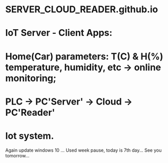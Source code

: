 # SERVER_CLOUD_READER.github.io
# IoT Server - Client Apps: 
# Home(Car) parameters: T(C) & H(%) temperature, humidity, etc -> online monitoring;
# PLC -> PC'Server' -> Cloud -> PC'Reader'
# Iot system.   
Again update windows 10 ...  Used week pause, today is 7th day... See you tomorrow...
